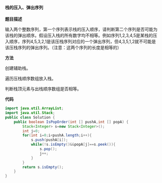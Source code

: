 #### 栈的压入、弹出序列

**题目描述**

输入两个整数序列，第一个序列表示栈的压入顺序，请判断第二个序列是否可能为该栈的弹出顺序。假设压入栈的所有数字均不相等。例如序列1,2,3,4,5是某栈的压入顺序，序列4,5,3,2,1是该压栈序列对应的一个弹出序列，但4,3,5,1,2就不可能是该压栈序列的弹出序列。（注意：这两个序列的长度是相等的）

**方法**

创建辅助栈。

遍历压栈顺序数组放入栈。

判断栈顶元素与出栈顺序数组是否相等。

**代码**

```java
import java.util.ArrayList;
import java.util.Stack;
public class Solution {
    public boolean IsPopOrder(int [] pushA,int [] popA) {
        Stack<Integer> s=new Stack<Integer>();
        int j=0;
        for(int i=0;i<pushA.length;i++){
            s.push(pushA[i]);
            while(!s.isEmpty()&&popA[j]==s.peek()){
                s.pop();
                j++;
            }
        }
        return s.isEmpty();
    }
}
```
